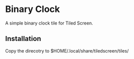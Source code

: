# Binary Clock
A simple binary clock tile for Tiled Screen.

## Installation
Copy the direcotry to $HOME/.local/share/tiledscreen/tiles/
